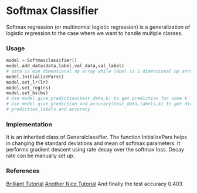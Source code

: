 # Softmax Classifier
Softmax regression (or multinomial logistic regression) is a generalization of logistic regression to the case where we want to handle multiple classes.

### Usage

```python
model = Softmaxclassifier()
model.add_data(data,label,val_data,val_label)  
# data is mxn dimensional np array while label is 1 dimensional np array
model.InitializePars()
model.set_lr(lr)
model.set_reg(rs)
model.set_bs(bs)
# Use model.give_prediction(test_data,k) to get prediction for some k
# Use model.give_prediction_and_accuracy(test_data,labels,k) to get dictionary containing both
# prediction_labels and accuracy 
```


### Implementation
It is an inherited class of Generalclassifier. The function InitializePars helps in changing the standard deviations and mean of softmax parameters.
It performs gradient descent using rate decay over the softmax loss. Decay rate can be manually set up.

### References

[Brilliant Tutorial](http://ufldl.stanford.edu/tutorial/supervised/SoftmaxRegression/)
[Another Nice Tutorial](https://www.pyimagesearch.com/2016/09/12/softmax-classifiers-explained/)
And finally the test accuracy 0.403
